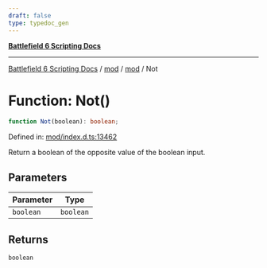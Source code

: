 ```yaml
---
draft: false
type: typedoc_gen
---
```


[**Battlefield 6 Scripting Docs**](../../../_index.md)

***

[Battlefield 6 Scripting Docs](../../../_index.md) / [mod](../../_index.md) / [mod](../_index.md) / Not

# Function: Not()

```ts
function Not(boolean): boolean;
```

Defined in: [mod/index.d.ts:13462](https://github.com/battlefield-portal-community/portal-docs/blob/6d87e21c5922a3efb03c634dbe98e5fe6e797672/generators/santiago/mod/index.d.ts#L13462)

Return a boolean of the opposite value of the boolean input.

## Parameters

| Parameter | Type |
| ------ | ------ |
| `boolean` | `boolean` |

## Returns

`boolean`
